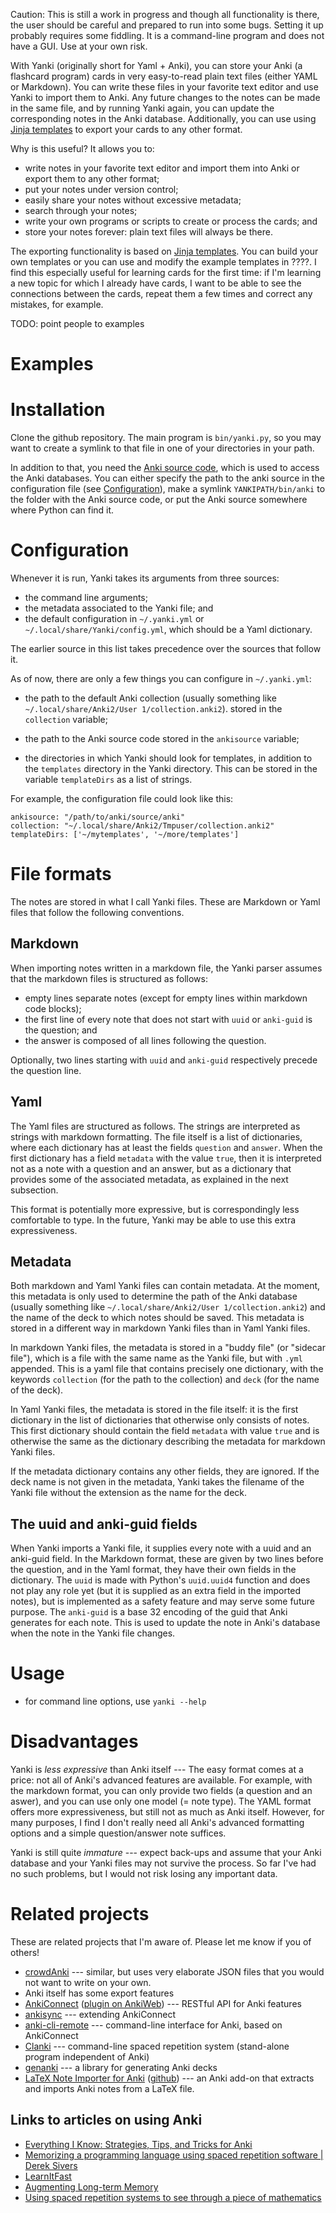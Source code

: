 Caution: This is still a work in progress and though all functionality is there,
the user should be careful and prepared to run into some bugs.
Setting it up probably requires some fiddling.
It is a command-line program and does not have a GUI.
Use at your own risk.

With Yanki (originally short for Yaml + Anki),
you can store your Anki (a flashcard program)
cards in very easy-to-read plain text files
(either YAML or Markdown).
You can write these files in your favorite text editor
and use Yanki to import them to Anki.
Any future changes to the notes can be made in the same file,
and by running Yanki again, you can update the corresponding notes in the Anki database.
Additionally, you can use
using [Jinja templates](http://jinja.pocoo.org/)
to export your cards to any other format.

Why is this useful? It allows you to:

- write notes in your favorite text editor and import them into Anki or export them to any other format;
- put your notes under version control;
- easily share your notes without excessive metadata;
- search through your notes;
- write your own programs or scripts to create or process the cards; and
- store your notes forever: plain text files will always be there.

The exporting functionality is based on [Jinja templates](http://jinja.pocoo.org/).
You can build your own templates or you can use and modify the example templates in ????.
I find this especially useful for learning cards for the first time:
if I'm learning a new topic for which I already have cards,
I want to be able to see the connections between the cards,
repeat them a few times
and correct any mistakes, for example.

TODO: point people to examples

# Examples

# Installation

Clone the github repository. The main program is `bin/yanki.py`, so you may want to create a symlink to that file in one of your directories in your path.

In addition to that, you need the [Anki source code](https://github.com/dae/anki),
which is used to access the Anki databases.
You can either specify the path to the anki  source in the configuration file
(see [Configuration](#Configuration)),
make a symlink `YANKIPATH/bin/anki` to the folder with the Anki source code,
or put the Anki source somewhere where Python can find it.


# Configuration

Whenever it is run,
Yanki takes its arguments from three sources:

- the command line arguments;
- the metadata associated to the Yanki file; and
- the default configuration in `~/.yanki.yml` or `~/.local/share/Yanki/config.yml`,
which should be a Yaml dictionary.

The earlier source in this list takes precedence over the sources that follow it.

As of now, there are only a few things you can configure in `~/.yanki.yml`:

- the path to the default Anki collection
(usually something like `~/.local/share/Anki2/User 1/collection.anki2`).
stored in the `collection` variable;

- the path to the Anki source code
stored in the `ankisource` variable;

- the directories in which Yanki should look for templates,
in addition to the `templates` directory in the Yanki directory.
This can be stored in the variable `templateDirs`
as a list of strings.

For example, the configuration file could look like this:

```
ankisource: "/path/to/anki/source/anki"
collection: "~/.local/share/Anki2/Tmpuser/collection.anki2"
templateDirs: ['~/mytemplates', '~/more/templates']
```

# File formats

The notes are stored in what I call Yanki files.
These are Markdown or Yaml files that follow the following conventions.

## Markdown

When importing notes written in a markdown file, the Yanki parser assumes that the markdown files is structured as follows:

- empty lines separate notes (except for empty lines within markdown code blocks);
- the first line of every note that does not start with `uuid` or `anki-guid` is the question; and
- the answer is composed of all lines following the question.

Optionally, two lines starting with `uuid` and `anki-guid` respectively precede the question line.

## Yaml

The Yaml files are structured as follows.
The strings are interpreted as strings with markdown formatting.
The file itself is a list of dictionaries,
where each dictionary has at least the fields `question` and `answer`.
When the first dictionary has a field `metadata` with the value `true`,
then it is interpreted not as a note with a question and an answer,
but as a dictionary that provides some of the associated metadata,
as explained in the next subsection.

This format is potentially more expressive,
but is correspondingly less comfortable to type.
In the future, Yanki may be able to use this extra expressiveness.


## Metadata

Both markdown and Yaml Yanki files can contain metadata.
At the moment, this metadata is only used to determine
the path of the Anki database
(usually something like `~/.local/share/Anki2/User 1/collection.anki2`)
and the name of the deck to which notes should be saved.
This metadata is stored in a different way in markdown Yanki files than in Yaml Yanki files.

In markdown Yanki files,
the metadata is stored in a "buddy file" (or "sidecar file"),
which is a file with the same name as the Yanki file, but with `.yml` appended.
This is a yaml file that contains precisely one dictionary,
with the keywords `collection` (for the path to the collection)
and `deck` (for the name of the deck).

In Yaml Yanki files,
the metadata is stored in the file itself:
it is the first dictionary in the list of dictionaries that otherwise only consists of notes.
This first dictionary should contain the field `metadata` with value `true`
and is otherwise the same as the dictionary describing the metadata for markdown Yanki files.

If the metadata dictionary contains any other fields,
they are ignored.
If the deck name is not given in the metadata,
Yanki takes the filename of the Yanki file without the extension as the name for the deck.


## The uuid and anki-guid fields

When Yanki imports a Yanki file, it supplies every note with a uuid and an anki-guid field.
In the Markdown format, these are given by two lines before the question, and in the Yaml format,
they have their own fields in the dictionary.
The `uuid` is made with Python's `uuid.uuid4` function and does not play any role yet
(but it is supplied as an extra field in the imported notes),
but is implemented as a safety feature and may serve some future purpose.
The `anki-guid` is a base 32 encoding of the guid that Anki generates for each note.
This is used to update the note in Anki's database when the note in the Yanki file changes.



# Usage

- for command line options, use `yanki --help`

# Disadvantages

Yanki is *less expressive* than Anki itself ---
The easy format comes at a price:
not all of Anki's advanced features are available.
For example, with the markdown format,
you can only provide two fields (a question and an aswer),
and you can use only one model (= note type).
The YAML format offers more expressiveness,
but still not as much as Anki itself.
However, for many purposes, I find I don't really need all Anki's advanced formatting options
and a simple question/answer note suffices.

Yanki is still quite *immature*  ---
expect back-ups and assume that your Anki database and your Yanki files may not survive the process.
So far I've had no such problems, but I would not risk losing any important data.

# Related projects

These are related projects that I'm aware of. Please let me know if you of others!

- [crowdAnki](https://github.com/Stvad/CrowdAnki)
--- similar, but uses very elaborate JSON files that you would not want to write on your own.
- Anki itself has some export features 
- [AnkiConnect](https://github.com/FooSoft/anki-connect)
([plugin on AnkiWeb](https://ankiweb.net/shared/info/2055492159))
--- RESTful API for Anki features
- [ankisync](https://github.com/patarapolw/ankisync)
--- extending AnkiConnect
- [anki-cli-remote](https://github.com/glutanimate/anki-cli-remote)
--- command-line interface for Anki, based on AnkiConnect
- [Clanki](https://github.com/marcusbuffett/Clanki)
--- command-line spaced repetition system (stand-alone program independent of Anki)
- [genanki](https://github.com/kerrickstaley/genanki)
--- a library for generating Anki decks
- [LaTeX Note Importer for Anki](https://tentativeconvert.github.io/LaTeX-Note-Importer-for-Anki/)
([github](https://github.com/TentativeConvert/LaTeX-Note-Importer-for-Anki))
--- an Anki add-on that extracts and imports Anki notes from a LaTeX file.


## Links to articles on using Anki

- [Everything I Know: Strategies, Tips, and Tricks for Anki](https://senrigan.io/blog/everything-i-know-strategies-tips-and-tricks-for-spaced-repetition-anki/?utm_source=hackernewsletter&utm_medium=email&utm_term=fav)
- [Memorizing a programming language using spaced repetition software | Derek Sivers](https://sivers.org/srs)
- [LearnItFast](https://learnitfast.io/#/)
- [Augmenting Long-term Memory](http://augmentingcognition.com/ltm.html)
- [Using spaced repetition systems to see through a piece of mathematics](http://cognitivemedium.com/srs-mathematics)

